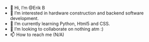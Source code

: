 - 👋 Hi, I’m @Erik B
- 👀 I’m interested in hardware construction and backend software development. 
- 🌱 I’m currently learning Python, Html5 and CSS.
- 💞️ I’m looking to collaborate on nothing atm :)
- 📫 How to reach me (N/A)

<!---
ThotHunter69/ThotHunter69 is a ✨ special ✨ repository because its `README.md` (this file) appears on your GitHub profile.
You can click the Preview link to take a look at your changes.
--->
